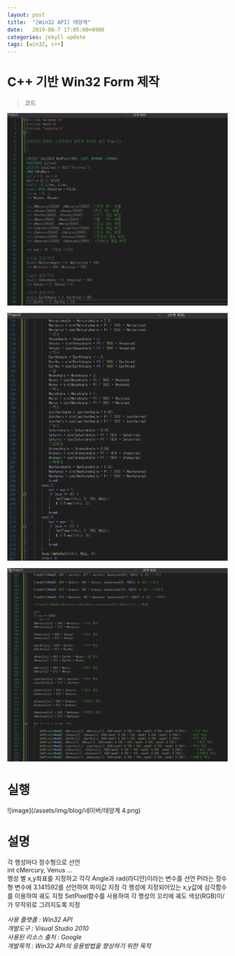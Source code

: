 ```yaml
---
layout: post
title:  "[Win32 API] 태양계"
date:   2019-08-7 17:05:00+0900
categories: jekyll update
tags: [win32, c++]
---
```

# C++ 기반 Win32 Form 제작
> 코드
<p align="center"><img src="/assets/img/blog/네이버/태양계 1.png"></p>
<p align="center"><img src="/assets/img/blog/네이버/태양계 2.png"></p>
<p align="center"><img src="/assets/img/blog/네이버/태양계 3.png"></p>

# 실행
![image](/assets/img/blog/네이버/태양계 4.png) <br>
# 설명
각 행성마다 정수형으로 선언  
int cMercury, Venus ...  
행성 별 x,y좌표를 지정하고 각각 Angle과 rad(라디안)이라는 변수를 선언
PI라는 정수형 변수에 3.141592를 선언하여 파이값 지정
각 행성에 지정되어있는 x,y값에 삼각함수를 이용하여 궤도 지정
SetPixel함수를 사용하여 각 행성의 꼬리에 궤도 색상(RGB)이/가 무작위로 그려지도록 지정

*사용 플랫폼 : Win32 API  
개발도구 : Visual Studio 2010  
사용된 리소스 출처 : Google  
개발목적 : Win32 API의 응용방법을 향상하기 위한 목적*